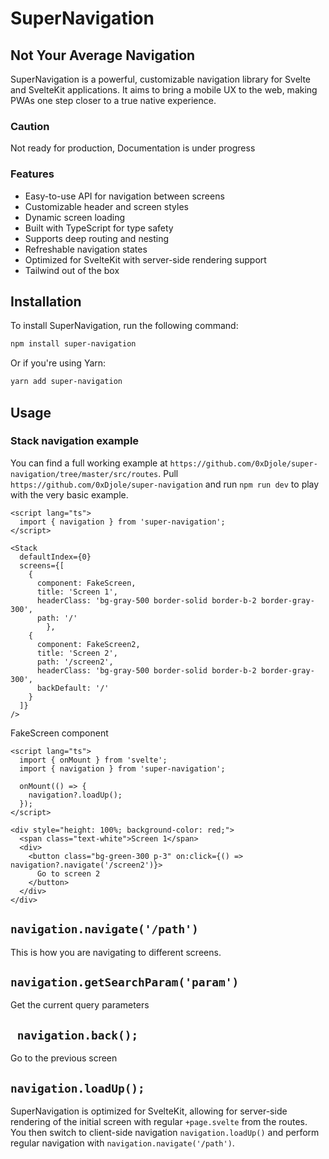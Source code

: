 # SuperNavigation

## Not Your Average Navigation

SuperNavigation is a powerful, customizable navigation library for Svelte and SvelteKit applications. It aims to bring a mobile UX to the web, making PWAs one step closer to a true native experience.

### Caution
Not ready for production, Documentation is under progress

### Features

- Easy-to-use API for navigation between screens
- Customizable header and screen styles
- Dynamic screen loading
- Built with TypeScript for type safety
- Supports deep routing and nesting
- Refreshable navigation states
- Optimized for SvelteKit with server-side rendering support
- Tailwind out of the box

## Installation

To install SuperNavigation, run the following command:

```bash
npm install super-navigation
```

Or if you're using Yarn:

```bash
yarn add super-navigation
```

## Usage

### Stack navigation example 
You can find a full working example at `https://github.com/0xDjole/super-navigation/tree/master/src/routes`. Pull `https://github.com/0xDjole/super-navigation` and run `npm run dev` to play with the very basic example.

```svelte
<script lang="ts">
  import { navigation } from 'super-navigation';
</script>

<Stack
  defaultIndex={0}
  screens={[
    {
      component: FakeScreen,
      title: 'Screen 1',
      headerClass: 'bg-gray-500 border-solid border-b-2 border-gray-300',
      path: '/'
		},
    {
      component: FakeScreen2,
      title: 'Screen 2',
      path: '/screen2',
      headerClass: 'bg-gray-500 border-solid border-b-2 border-gray-300',
      backDefault: '/'
    }
  ]}
/>
```

FakeScreen component

```svelte
<script lang="ts">
  import { onMount } from 'svelte';
  import { navigation } from 'super-navigation';

  onMount(() => {
    navigation?.loadUp();
  });
</script>

<div style="height: 100%; background-color: red;">
  <span class="text-white">Screen 1</span>
  <div>
    <button class="bg-green-300 p-3" on:click={() => navigation?.navigate('/screen2')}>
      Go to screen 2
    </button>
  </div>
</div>
```

## ``` navigation.navigate('/path') ``` 
This is how you are navigating to different screens.

## ``` navigation.getSearchParam('param') ``` 
Get the current query parameters

## ``` navigation.back();``` 
Go to the previous screen

## ```navigation.loadUp();``` 
SuperNavigation is optimized for SvelteKit, allowing for server-side rendering of the initial screen with regular ```+page.svelte``` from the routes. You then switch to client-side navigation ```navigation.loadUp()``` and perform regular navigation with ```navigation.navigate('/path')```.
